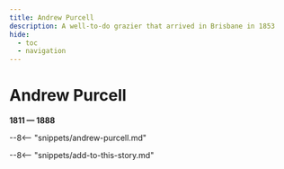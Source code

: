 ```yaml
---
title: Andrew Purcell
description: A well‑to‑do grazier that arrived in Brisbane in 1853
hide:
  - toc
  - navigation 
---
```


# Andrew Purcell

**1811 — 1888**

--8<-- "snippets/andrew-purcell.md"

--8<-- "snippets/add-to-this-story.md"